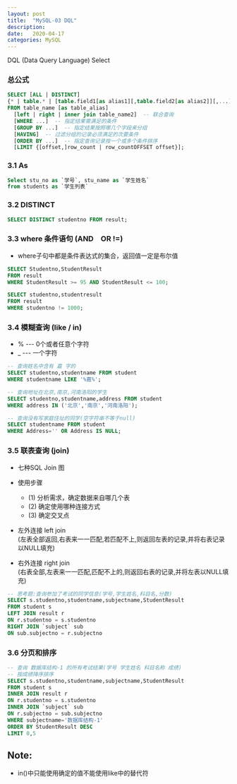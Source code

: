```yaml
---
layout: post
title:  "MySQL-03 DQL"
description: 
date:   2020-04-17
categories: MySQL
---
```

DQL (Data Query Language) Select

### 总公式

```sql
SELECT [ALL | DISTINCT]
{* | table.* | [table.field1[as alias1][,table.field2[as alias2]][,...]]}
FROM table_name [as table_alias]
  [left | right | inner join table_name2]  -- 联合查询
  [WHERE ...]  -- 指定结果需满足的条件
  [GROUP BY ...]  -- 指定结果按照哪几个字段来分组
  [HAVING]  -- 过滤分组的记录必须满足的次要条件
  [ORDER BY ...]  -- 指定查询记录按一个或多个条件排序
  [LIMIT {[offset,]row_count | row_countOFFSET offset}];
```

### 3.1 As

```sql
Select stu_no as `学号`, stu_name as `学生姓名` 
from students as `学生列表`
```

### 3.2 DISTINCT

```sql
SELECT DISTINCT studentno FROM result;
```

### 3.3 where 条件语句 (AND　OR !=)

- where子句中都是条件表达式的集合，返回值一定是布尔值

```sql
SELECT Studentno,StudentResult
FROM result
WHERE StudentResult >= 95 AND StudentResult <= 100;

SELECT studentno,studentresult
FROM result
WHERE studentno != 1000;
```

### 3.4 模糊查询 (like / in)

- % --- 0个或者任意个字符
- _ --- 一个字符

```sql
-- 查询姓名中含有 嘉 字的
SELECT studentno,studentname FROM student
WHERE studentname LIKE '%嘉%';

-- 查询地址在北京,南京,河南洛阳的学生
SELECT studentno,studentname,address FROM student
WHERE address IN ('北京','南京','河南洛阳');

-- 查询没有写家庭住址的同学(空字符串不等于null)
SELECT studentname FROM student
WHERE Address='' OR Address IS NULL;
```

### 3.5 联表查询 (join)

- 七种SQL Join 图

- 使用步骤
    - (1) 分析需求，确定数据来自哪几个表
    - (2) 确定使用哪种连接方式
    - (3) 确定交叉点

- 左外连接 left join  
       (左表全部返回,右表来一一匹配,若匹配不上,则返回左表的记录,并将右表记录以NULL填充)
- 右外连接 right join  
       (右表全部,左表来一一匹配,匹配不上的,则返回右表的记录,并将左表以NULL填充)

```sql
-- 思考题:查询参加了考试的同学信息(学号,学生姓名,科目名,分数)
SELECT s.studentno,studentname,subjectname,StudentResult
FROM student s
LEFT JOIN result r
ON r.studentno = s.studentno
RIGHT JOIN `subject` sub
ON sub.subjectno = r.subjectno
```

### 3.6 分页和排序

```sql
-- 查询 数据库结构-1 的所有考试结果(学号 学生姓名 科目名称 成绩)
-- 按成绩降序排序
SELECT s.studentno,studentname,subjectname,StudentResult
FROM student s
INNER JOIN result r
ON r.studentno = s.studentno
INNER JOIN `subject` sub
ON r.subjectno = sub.subjectno
WHERE subjectname='数据库结构-1'
ORDER BY StudentResult DESC
LIMIT 0,5
```

## Note:

- in()中只能使用确定的值不能使用like中的替代符
